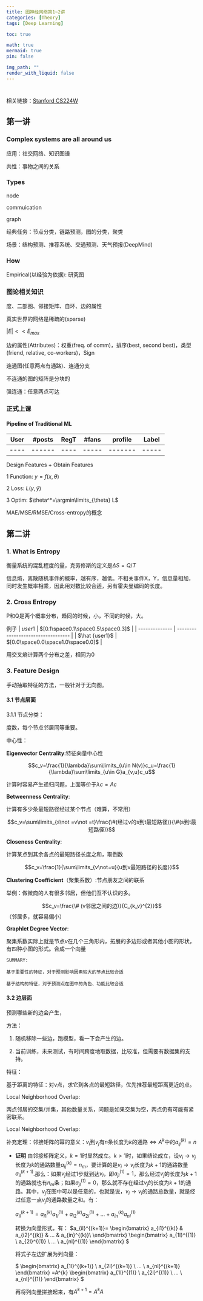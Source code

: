```yaml
---
title: 图神经网络第1~2讲
categories: [Theory]
tags: [Deep Learning]

toc: true

math: true
mermaid: true
pin: false

img_path: ""
render_with_liquid: false
---
```


# 
相关链接：[Stanford CS224W](https://web.stanford.edu/class/cs224w/)

## 第一讲
### Complex systems are all around us
应用：社交网络、知识图谱

共性：事物之间的关系

### Types

node

commuication

graph

经典任务：节点分类，链路预测，图的分类，聚类

场景：结构预测、推荐系统、交通预测、天气预报(DeepMind)

### How

Empirical(以经验为依据): 研究图

### 图论相关知识

度、二部图、邻接矩阵、自环、边的属性

真实世界的网络是稀疏的(sparse)

$|E|<<E_{max}$

边的属性(Attributes)：权重(freq. of comm)，排序(best, second best)，类型(friend, relative, co-workers)，Sign

连通图(任意两点有通路)、连通分支

不连通的图的矩阵是分块的

强连通：任意两点可达

### 正式上课

#### Pipeline of Traditional ML

| User | #posts | RegT | #fans | profile | Label |
| ---- | ------ | ---- | ----- | ------- | ----- |
| ---- | ------ | ---- | ----- | ------- | ----- |

Design Features + Obtain Features

1 Function: $y=f(x, \theta)$

2 Loss: $L(y,\hat{y})$

3 Optim: $\theta^*=\argmin\limits_{\theta} L$

MAE/MSE/RMSE/Cross-entropy的概念

## 第二讲
### 1. What is Entropy
衡量系统的混乱程度的量，克劳修斯的定义是$\Delta S=Q/T$

信息熵，离散随机事件的概率，越有序，越低。不相关事件X，Y，信息量相加，同时发生概率相乘，因此用对数比较合适，另有霍夫曼编码的长度。

### 2. Cross Entropy
P和Q是两个概率分布，趋同的时候，小，不同的时候，大。

例子
| $user1$        | $[0.1\space0.1\space0.5\space0.3]$ |
| -------------- | ---------------------------------- |
| $\hat {user1}$ | $[0.0\space0.0\space1.0\space0.0]$ |

用交叉熵计算两个分布之差，相同为0

### 3. Feature Design
手动抽取特征的方法，一般针对于无向图。

#### 3.1 节点层面
3.1.1 节点分类：

度数，每个节点邻居同等重要。

中心性：

**Eigenvector Centrality**:特征向量中心性

$$c_v=\frac{1}{\lambda}\sum\limits_{u\in N(v)}c_u=\frac{1}{\lambda}\sum\limits_{u\in G}a_{v,u}c_u$$

计算时容易产生递归问题，上面等价于$\lambda c=Ac$

**Betweenness Centrality**:

计算有多少条最短路径经过某个节点（难算，不常用）

$$c_v=\sum\limits_{s\not =v\not =t}\frac{\#(经过v的s到t最短路径)}{\#(s到t最短路径)}$$


**Closeness Centrality**:

计算某点到其余各点的最短路径长度之和，取倒数

$$c_v=\frac{1}{\sum\limits_{v\not=u}{u到v最短路径的长度}}$$

**Clustering Coefficient**（聚集系数）:节点朋友之间的联系

举例：做微商的人有很多邻居，但他们互不认识的多。

$$c_v=\frac{\# (v邻居之间的边)}{C_{k_v}^{2}}$$
（邻居多，就容易偏小）

**Graphlet Degree Vector**:

聚集系数实际上就是节点$v$在几个三角形内，拓展的多边形或者其他小图的形状，有四种小图的形式。合成一个向量
```
SUMMARY:

基于重要性的特征，对于预测影响因素较大的节点比较合适

基于结构的特征，对于预测点在图中的角色、功能比较合适
```


#### 3.2 边层面

预测哪些新的边会产生，

方法：

1. 随机移除一些边，跑模型，看一下会产生的边。

2. 当前训练，未来测试，有时间跨度地取数据，比较准，但需要有数据集的支持。


特征：

基于距离的特征：对v点，求它到各点的最短路径，优先推荐最短距离更近的点。

Local Neighborhood Overlap:

两点邻居的交集/并集，其他数量关系，问题是如果交集为空，两点仍有可能有紧密联系。

Local Neighborhood Overlap:

补充定理：邻接矩阵的幂的意义：$v_i$到$v_j$有$n$条长度为$k$的通路$\Leftrightarrow A^k$中的$a_{ij}^{(k)}=n$


- **证明** 由邻接矩阵定义，$k=1$时显然成立。$k>1$时，如果结论成立，设$v_i\rightarrow v_j$长度为$k$的通路数量$a_{ij}^{(k)}=n_m$，要计算的是$v_i\rightarrow v_l$长度为$k+1$的通路数量$a_{il}^{(k+1)}$.那么：如果$v_j$经过1步就到达$v_l$，即$a_{jl}^{(1)}=1$，那么经过$v_j$的长度为$k+1$的通路就也有$n_m$条；如果$a_{jl}^{(1)}=0$，那么就不存在经过$v_j$的长度为$k+1$的通路。其中，$v_j$在图中可以是任意的，也就是说，$v_i\rightarrow v_l$的通路总数量，就是经过任意一点$v_j$的通路数量之和。有：

    $a_{il}^{(k+1)}=a_{i1}^{(k)}a_{1l}^{(1)}+a_{i2}^{(k)}a_{2l}^{(1)}+...+a_{in}^{(k)}a_{nl}^{(1)}$

    转换为向量形式，有：
$a_{il}^{(k+1)}=
\begin{bmatrix}
a_{i1}^{(k)} & a_{i2}^{(k)} & ... & a_{in}^{(k)}\\
\end{bmatrix} 
\begin{bmatrix}
a_{1l}^{(1)} \\
a_{2l}^{(1)} \\
... \\
a_{nl}^{(1)} 
\end{bmatrix} 
$

    将式子左边扩展为列向量：

    $
\begin{bmatrix}
a_{1l}^{(k+1)} \\
a_{2l}^{(k+1)} \\
... \\
a_{nl}^{(k+1)} 
\end{bmatrix} 
=A^{k}
\begin{bmatrix}
a_{1l}^{(1)} \\
a_{2l}^{(1)} \\
... \\
a_{nl}^{(1)} 
\end{bmatrix}
$

    再将列向量拼接起来，有$A^{k+1}=A^k A$











